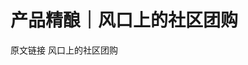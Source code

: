 # 产品精酿｜风口上的社区团购

<ResourceGroupTitle>原文链接</ResourceGroupTitle>
<BadgeLink colorScheme='blue' badgeText='产品精酿' href='https://mp.weixin.qq.com/s/0Rikkeg7pb1s-ItaHM6fcA'>风口上的社区团购</BadgeLink>